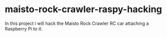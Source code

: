 maisto-rock-crawler-raspy-hacking
=================================

In this project i will hack the Maisto Rock Crawler RC car attaching a Raspberry Pi to it.
